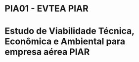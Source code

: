 # PIA01 - EVTEA PIAR
# Estudo de Viabilidade Técnica, Econômica e Ambiental para empresa aérea PIAR
